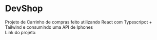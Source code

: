 # DevShop
Projeto de Carrinho de compras feito utilizando React com Typescripot + Tailwind e consumindo uma API de Iphones
<br>
Link do projeto: <a href="https://phone-shopp.netlify.app" target="_blank"></a>
